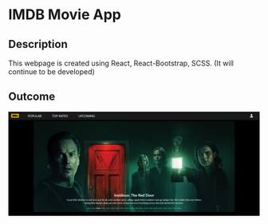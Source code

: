 # IMDB Movie App 

## Description
This webpage is created using React, React-Bootstrap, SCSS.
(It will continue to be developed)

## Outcome 
![Overview](./src/helper/image/overview.png)
